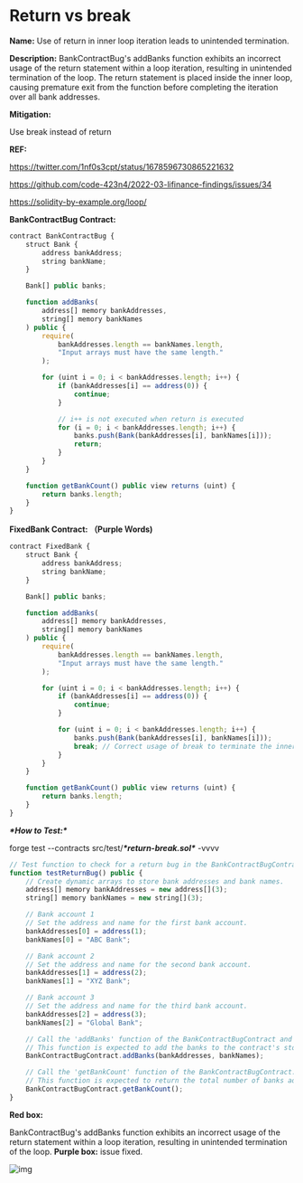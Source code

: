 # Return vs break

**Name:** Use of return in inner loop iteration leads to unintended termination.

**Description:** BankContractBug's addBanks function exhibits an incorrect usage of the return statement within a loop iteration, resulting in unintended termination of the loop. The return statement is placed inside the inner loop, causing premature exit from the function before completing the iteration over all bank addresses.

**Mitigation:**

Use break instead of return

**REF:**

https://twitter.com/1nf0s3cpt/status/1678596730865221632

https://github.com/code-423n4/2022-03-lifinance-findings/issues/34

https://solidity-by-example.org/loop/

**BankContractBug Contract:**

```jsx
contract BankContractBug {
    struct Bank {
        address bankAddress;
        string bankName;
    }

    Bank[] public banks;

    function addBanks(
        address[] memory bankAddresses,
        string[] memory bankNames
    ) public {
        require(
            bankAddresses.length == bankNames.length,
            "Input arrays must have the same length."
        );

        for (uint i = 0; i < bankAddresses.length; i++) {
            if (bankAddresses[i] == address(0)) {
                continue;
            }

            // i++ is not executed when return is executed
            for (i = 0; i < bankAddresses.length; i++) {
                banks.push(Bank(bankAddresses[i], bankNames[i]));
                return;
            }
        }
    }

    function getBankCount() public view returns (uint) {
        return banks.length;
    }
}
```

**FixedBank Contract: （Purple Ｗords)**

```jsx
contract FixedBank {
    struct Bank {
        address bankAddress;
        string bankName;
    }

    Bank[] public banks;

    function addBanks(
        address[] memory bankAddresses,
        string[] memory bankNames
    ) public {
        require(
            bankAddresses.length == bankNames.length,
            "Input arrays must have the same length."
        );

        for (uint i = 0; i < bankAddresses.length; i++) {
            if (bankAddresses[i] == address(0)) {
                continue;
            }

            for (uint i = 0; i < bankAddresses.length; i++) {
                banks.push(Bank(bankAddresses[i], bankNames[i]));
                break; // Correct usage of break to terminate the inner loop
            }
        }
    }

    function getBankCount() public view returns (uint) {
        return banks.length;
    }
}
```

***\*How to Test:\****

forge test --contracts src/test/***\*return-break.sol\**** -vvvv

```jsx
// Test function to check for a return bug in the BankContractBugContract.
function testReturnBug() public {
    // Create dynamic arrays to store bank addresses and bank names.
    address[] memory bankAddresses = new address[](3);
    string[] memory bankNames = new string[](3);

    // Bank account 1
    // Set the address and name for the first bank account.
    bankAddresses[0] = address(1);
    bankNames[0] = "ABC Bank";

    // Bank account 2
    // Set the address and name for the second bank account.
    bankAddresses[1] = address(2);
    bankNames[1] = "XYZ Bank";

    // Bank account 3
    // Set the address and name for the third bank account.
    bankAddresses[2] = address(3);
    bankNames[2] = "Global Bank";

    // Call the 'addBanks' function of the BankContractBugContract and pass the bank addresses and names.
    // This function is expected to add the banks to the contract's storage.
    BankContractBugContract.addBanks(bankAddresses, bankNames);

    // Call the 'getBankCount' function of the BankContractBugContract.
    // This function is expected to return the total number of banks added to the contract.
    BankContractBugContract.getBankCount();
}
```

**Red box:**

BankContractBug's addBanks function exhibits an incorrect usage of the return statement within a loop iteration, resulting in unintended termination of the loop. **Purple box:** issue fixed.

![img](https://web3sec.notion.site/image/https%3A%2F%2Fs3-us-west-2.amazonaws.com%2Fsecure.notion-static.com%2F7f059d05-d97f-409a-9388-46e9c1bcdb93%2FUntitled.png?table=block&id=3b5da020-5126-44f5-b603-e5d62fa07ec0&spaceId=369b5001-5511-4fe6-a099-48af1d841f20&width=2000&userId=&cache=v2)
